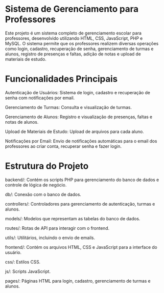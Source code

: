 # Sistema de Gerenciamento para Professores

Este projeto é um sistema completo de gerenciamento escolar para professores, desenvolvido utilizando HTML, CSS, JavaScript, PHP e MySQL. 
O sistema permite que os professores realizem diversas operações como login, cadastro, recuperação de senha, gerenciamento de turmas e alunos, registro de presenças e faltas, adição de notas e upload de materiais de estudo.

# Funcionalidades Principais

Autenticação de Usuários: Sistema de login, cadastro e recuperação de senha com notificações por email. 

Gerenciamento de Turmas: Consulta e visualização de turmas. 

Gerenciamento de Alunos: Registro e visualização de presenças, faltas e notas de alunos. 

Upload de Materiais de Estudo: Upload de arquivos para cada aluno. 

Notificações por Email: Envio de notificações automáticas para o email dos professores ao criar conta, recuperar senha e fazer login.

# Estrutura do Projeto

backend/: Contém os scripts PHP para gerenciamento do banco de dados e controle de lógica de negócio. 

db/: Conexão com o banco de dados. 

controllers/: Controladores para gerenciamento de autenticação, turmas e alunos. 

models/: Modelos que representam as tabelas do banco de dados. 

routes/: Rotas de API para interagir com o frontend. 

utils/: Utilitários, incluindo o envio de emails. 

frontend/: Contém os arquivos HTML, CSS e JavaScript para a interface do usuário. 

css/: Estilos CSS. 

js/: Scripts JavaScript. 

pages/: Páginas HTML para login, cadastro, gerenciamento de turmas e alunos.
